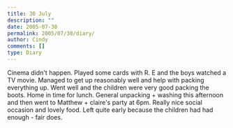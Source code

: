 ```yaml
---
title: 30 July
description: ""
date: 2005-07-30
permalink: 2005/07/30/diary/
author: Cindy
comments: []
type: Diary
---
```


Cinema didn't happen. Played some cards with R. E and the boys watched a TV movie. Managed to get up reasonably well and help with packing everything up. Went well and the children were very good packing the boots. Home in time for lunch. General unpacking + washing this afternoon and then went to Matthew + claire's party at 6pm. Really nice social occasion and lovely food. Left quite early because the children had had enough - fair does.
